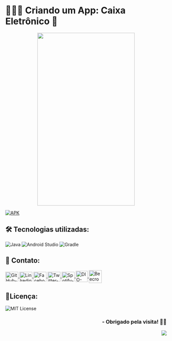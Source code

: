 <h1>🧑🏻‍💻 Criando um App: Caixa Eletrônico 📱 </h1>

<p align="center">
<a href="https://github.com/lucasmarcuzo/App-Caixa-Eletronico/">
<img  width="304"  height="540"  src="Apresentation/caixaEletronico.gif">
</p>

[![APK](https://img.shields.io/badge/APK-Dowload-green&?style=flat&logo=android&link=https://github.com/lucasmarcuzo/App-Caixa-Eletronico/raw/main/CaixaEletronico/apk/debug/app-debug.apk)](https://github.com/lucasmarcuzo/App-Caixa-Eletronico/raw/main/CaixaEletronico/apk/debug/app-debug.apk) 

## 🛠 Tecnologias utilizadas:

![Java](https://img.shields.io/badge/Java-ED8B00?style=flat&logo=java&logoColor=white)
![Android Studio](https://img.shields.io/badge/Android%20Studio-3DDC84.svg?style=flat&logo=android-studio&logoColor=white)
![Gradle](https://img.shields.io/badge/Gradle-02303A.svg?style=flat&logo=Gradle&logoColor=white)

## 📱 Contato:

<div align="left">
    <a href="https://github.com/lucasmarcuzo" target="blank"><img align="center" src="https://github.com/rahuldkjain/github-profile-readme-generator/blob/master/src/images/icons/Social/github.svg" alt="GitHub-lucasmarcuzo" height="30" width="40" />
    </a>
    <a href="https://linkedin.com/in/lucasmarcuzo" target="blank"><img align="center" src="https://raw.githubusercontent.com/rahuldkjain/github-profile-readme-generator/master/src/images/icons/Social/linked-in-alt.svg" alt="Linkedin-lucasmarcuzo" height="30" width="40" />
    </a>  
    <a href="https://fb.com/lucasmarcuzzo" target="blank"><img align="center" src="https://raw.githubusercontent.com/rahuldkjain/github-profile-readme-generator/master/src/images/icons/Social/facebook.svg" alt="Facebook-lucasmarcuzzo" height="30" width="40" />
    </a>  
    <a href="https://twitter.com/lucassolace" target="blank"><img align="center" src="https://raw.githubusercontent.com/rahuldkjain/github-profile-readme-generator/master/src/images/icons/Social/twitter.svg" alt="Twitter-lucassolace" height="30" width="40" />
    </a>  
    <a href="https://open.spotify.com/user/12186237186" target="blank"><img align="center" src="https://github.com/rahuldkjain/github-profile-readme-generator/blob/master/src/images/icons/Social/spotify.svg" alt="Spotify-Lucas-Marcuzo" height="30" width="40" />
    </a>
    <a href="https://web.dio.me/users/lucas_marcuzo" target="_blank"><img align="center" src="https://web.dio.me/favicon/favicon-32x32.png" alt="DIO-Lucas-Marcuzo" height="35" width="37" />
    </a>
    <a href="https://www.beecrowd.com.br/judge/pt/profile/510115" target="blank"><img align="center" src="https://www.beecrowd.com.br/judge/favicon.ico?1635097036" alt="Beecrowd-Lucas-Marcuzo" height="40" width="40" />
    </a>
  <br>
</div>


## 📃Licença:

![MIT License](https://img.shields.io/github/license/lucasmarcuzo/App-Caixa-Eletronico)

<div align="right"> <h3> - Obrigado pela visita! ✌🏻 </h3> </div> 
<p align="right"> <img src="https://visitor-badge.laobi.icu/badge?page_id=lucasmarcuzo/caixaEletronico"> </h3>



